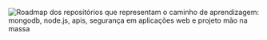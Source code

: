![Roadmap dos repositórios que representam o caminho de aprendizagem: mongodb, node.js, apis, segurança em aplicações web e projeto mão na massa](https://lh3.googleusercontent.com/xSOhlbTLH2QtFTVNrJ7R7HwKWGGDalPzDbewE-_YNOgkz5e1-dPtukDq-lH_0-eZMCJmb9UjmFIQxeydefcQmEyRABgMejpXOe3fojuV_lqi3TMn7ASgMw5RI3HWOIjk8G4ZiFRdiHn2QpbJYmKCdKWo2JC6jAtXmd0mtLh_w8XMi8F4eAEEUnDsBmnr50FJb0cgHWEIbdqVFYSMh6cFbNB9SKNyONPsDkYleF2xQ8CE45aXVWO1ngOyAboWIUx3OY3qUkd4ly8II9nCKnAs03KGf0wHKAxx278wE52sF3yysmirSaez4XJj9Ap9woAi0uvvIZ0LAN39b6797DIi5jYyk2d3h6PTwp63C_7GKSqJoMOFtLEaw5OB64XNDUq3_hMqCxAzem6uUfPJQVlpoI3sC2LEB5V_iIxBUR1jyxXZ8c7XSv2cuT-1cqyNmP4vcSJRzzRxSYH6P7D5QgAJqqrnE2lAqU-TB2Ud5e_914F9gmJnbTxdbneoDIyYvMIS6TpXqjBee2KGxAajL68ClOz5RTEv8ev3BKOQRj4mCUY_f3peiP2RQXBO4ZcMeXM65M3A8-0wF3TdihrTe989p61VU6mWutsxfVn5gSxzbkBHoXIq9Oid12ByzM_q3t595r7wyblRlisHfODar06n9-OV7ZuarrQUuvmH_4wwtrEK1V_hwF-f411TkXiplYDsQxTcnV1p3X0gVE5nrXhRNjp3P9-WRBNLQYKLSZTJcfty5MX0LKFxxeLphHCswFJ20yXVPSGiSZc85-MKfSFH-LgZejwaoyohgWQEnN3gZ5ArWvM4J-BxRgsKJ7eJ_KVOy79Juyn-FDDDyj_hZJ-atU7l1AqfciRnbBD16Cu25nHM3I7aQYvJiyKYID8PD4d1UVXvz2ra5ZTJWnLaYVY-D04uyUvk7iBJeuYcFWSjQpG85oVVL3uF8OKLvUesDmFv39yYe9nYaQ6buZNI2ircQSf4_PAZzPPar3l8-GlPaL54iA=w1024-h768-no?authuser=0)
